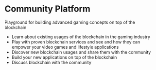 # Community Platform

Playground for building advanced gaming concepts on top of the blockchain

* Learn about existing usages of the blockchain in the gaming industry
* Play with proven blockchain services and see and how they can empower your video games and lifestyle applications
* Discover new blockchain usages and share them with the community
* Build your new applications on top of the blockchain
* Discuss blockchain with the community
